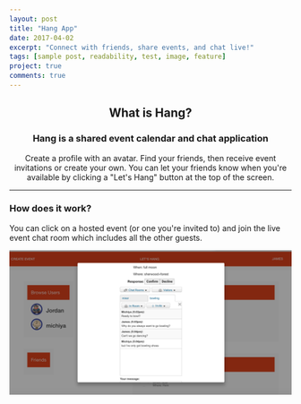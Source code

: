 ```yaml
---
layout: post
title: "Hang App"
date: 2017-04-02
excerpt: "Connect with friends, share events, and chat live!"
tags: [sample post, readability, test, image, feature]
project: true
comments: true
---
```


<center><h2>What is Hang?</h2></center>
<center><h3>Hang is a shared event calendar and chat application</h3></center>

<center><p>Create a profile with an avatar. Find your friends, then receive event invitations or create your own. You can let your friends know when you're available by clicking a "Let's Hang" button at the top of the screen.</p></center>
<hr>

<div class="project-page-content">
  <div class="row-content">
    <div class="sidebar-content">
      <h3>How does it work?</h3>
      <p class="item-description">You can click on a hosted event (or one you're invited to) and join the live event chat room which includes all the other guests.</p>
    </div>
    <div class="project-image">
      <img src="../assets/img/hang-screen.png">
    </div>
  </div>
  <!-- <div class="row-content"> -->
    <!-- <div class="sidebar-content">
      <h3>Generate a playlist</h3>
      <p class="item-description">Gigify populates a list of a user's upcoming Songkick events. The user selects the ones that interest them, and a Spotify playlist is generated from the event's artists.</p>
    </div> -->
    <!-- <div class="project-image">
        <a href="//www.gigify.io"><img src="https://raw.githubusercontent.com/gigify-music/gigify/dev/public/assets/readme/PlaylistCreation.gif"></a>
    </div> -->
  <!-- </div> -->
</div>
